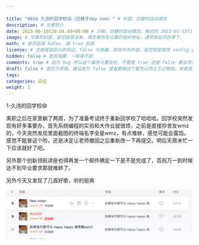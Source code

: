 ```yaml
---

title: "0616 久违的回学校😄（迁移于day one）" # 标题，创建时自动填充
description: # 文章简介
date: 2025-06-16T20:04:49+08:00 # 日期，创建时自动填充，格式同 2023-01-15T12:00:00+08:00
image: # 文章的封面，留空就是没有，填文章所在位置的相对地址，通常放在同目录下，
math: # 是否启用 KaTex，填 true 启用
license: # 文章尾部显示的协议，false 为隐藏，其他作为内容，留空就是使用 config.yaml 里默认的
hidden: false # 是否隐藏，一般用不到
comments: true # 因为 bug 所以这个属性只要存在，不管是 true 还是 false 都会导致回复无法显示，需要删掉
draft: false # 是否为草稿，建议改为 false 或者删掉这个属性以防止忘记修改，毕竟我们一般都是写好了才部署到服务器上
tags:
categories: 日记
weight: 1 
---
```

1-久违的回学校😄

离职之后在家里躺了两周，为了准备考试终于重新回学校了哈哈哈。回学校突然发现有好多事要办，首先系统编程的实验和大作业就很烦，之前是直接抄舍友wmz的，今天突然发现里面截图的终端名字全是wmz，有点难蚌，感觉可能会露馅。感觉不能冒这个险，还是决定让老师撤回之后重新改一下再提交。明后天周末忙一下应该就好了吧。

另外那个创新领航讲座也得再发一个邮件确定一下是不是完成了，否则万一到时候达不到毕业要求那就难蚌了。

另外今天又发现了几首好歌，听的挺爽

![](1.png)
